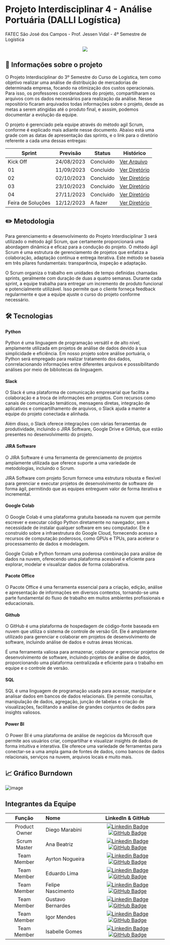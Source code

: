 # Projeto Interdisciplinar 4 - Análise Portuária (DALLI Logística)
FATEC São José dos Campos - Prof. Jessen Vidal - 4º Semestre de Logística

<p align="center">
 <img src="https://i.imgur.com/WgfLsIZ.png"/>
</p>

## 📅 Informações sobre o projeto
O Projeto Interdisciplinar do 3º Semestre do Curso de Logística, tem como objetivo realizar uma análise de distribuição de mercadorias de determinada empresa, focando na otimização dos custos operacionais. Para isso, os professores coordenadores do projeto, compartilharam os arquivos com os dados necessários para realização da análise. Nesse repositório ficaram arquivados todas informações sobre o projeto, desde as metas a serem atingidas até o produto final, e asssim, podemos documentar a evolução da equipe.
<p>O projeto é gerenciado pela equipe através do método agil Scrum, conforme é explicado mais adiante nesse documento. Abaixo está uma grade com as datas de apresentação das sprints, e o link para o diretório referente a cada uma dessas entregas:</p>

Sprint | Previsão | Status| Histórico|
|------|--------|------|--------|
|Kick Off | 24/08/2023 | Concluido| [Ver Arquivo](https://github.com/marabini10/DALLI-Log-API3/tree/main/Backlog) | 
|01 | 11/09/2023 | Concluido | [Ver Diretório](https://github.com/marabini10/DALLI-Log-API3/tree/main/Sprint%201) | 
|02|  02/10/2023 | Concluido |[Ver Diretório](https://github.com/marabini10/DALLI-Log-API3/tree/main/Sprint%202) | 
|03| 23/10/2023 | Concluido|[Ver Diretório](https://github.com/marabini10/DALLI-Log-API3/tree/main/Sprint%203) | 
|04| 27/11/2023 | Concluido |[Ver Diretório](https://github.com/marabini10/DALLI-Log-API3/tree/main/Sprint%204)  | 
|Feira de Soluções| 12/12/2023 |A fazer |[Ver Diretório](https://github.com/marabini10/DALLI-Log-API3/tree/main/Produto%20Final) | 

## ✏️ Metodologia
Para gerenciamento e desenvolvimento do Projeto Interdisciplinar 3 será utilizado o método ágil Scrum, que certamente proporcionará uma abordagem dinâmica e eficaz para a condução do projeto. O método ágil Scrum é uma estrutura de gerenciamento de projetos que enfatiza a colaboração, adaptação contínua e entrega iterativa. Este método se baseia em três pilares fundamentais: transparência, inspeção e adaptação.
<p>O Scrum organiza o trabalho em unidades de tempo definidas chamadas sprints, geralmente com duração de duas a quatro semanas. Durante cada sprint, a equipe trabalha para entregar um incremento de produto funcional e potencialmente utilizável. Isso permite que o cliente forneça feedback regularmente e que a equipe ajuste o curso do projeto conforme necessário.</p>

## 🛠️ Tecnologias

#### Python
Python é uma linguagem de programação versátil e de alto nível, amplamente utilizada em projetos de análise de dados devido à sua simplicidade e eficiência. Em nosso projeto sobre análise portuária, o Python será empregado para realizar tratamento dos dados, conrrelacionando informações entre diferentes arquivos e posssibilitando análises por meio de bibliotecas da linguagem.

#### Slack
O Slack é uma plataforma de comunicação empresarial que facilita a colaboração e a troca de informações em projetos. Com recursos como canais de comunicação temáticos, mensagens diretas, integração de aplicativos e compartilhamento de arquivos, o Slack ajuda a manter a equipe do projeto conectada e alinhada.
<p>Além disso, o Slack oferece integrações com várias ferramentas de produtividade, incluindo o JIRA Software, Google Drive e GitHub, que estão presentes no desenvolvimento do projeto.</p>

#### JIRA Software
O JIRA Software é uma ferramenta de gerenciamento de projetos amplamente utilizada que oferece suporte a uma variedade de metodologias, incluindo o Scrum.
<p>JIRA Software com projeto Scrum fornece uma estrutura robusta e flexível para gerenciar e executar projetos de desenvolvimento de software de forma ágil, permitindo que as equipes entreguem valor de forma iterativa e incremental.</p>

#### Google Colab
O Google Colab é uma plataforma gratuita baseada na nuvem que permite escrever e executar código Python diretamente no navegador, sem a necessidade de instalar qualquer software em seu computador. Ele é construído sobre a infraestrutura do Google Cloud, fornecendo acesso a recursos de computação poderosos, como GPUs e TPUs, para acelerar o processamento de dados e modelagem.
<p>Google Colab e Python formam uma poderosa combinação para análise de dados na nuvem, oferecendo uma plataforma acessível e eficiente para explorar, modelar e visualizar dados de forma colaborativa.</p>

#### Pacote Office
O Pacote Office é uma ferramenta essencial para a criação, edição, análise e apresentação de informações em diversos contextos, tornando-se uma parte fundamental do fluxo de trabalho em muitos ambientes profissionais e educacionais.

#### Github
O GitHub é uma plataforma de hospedagem de código-fonte baseada em nuvem que utiliza o sistema de controle de versão Git. Ele é amplamente utilizado para gerenciar e colaborar em projetos de desenvolvimento de software, incluindo análise de dados e outras áreas técnicas.
<p>É uma ferramenta valiosa para armazenar, colaborar e gerenciar projetos de desenvolvimento de software, incluindo projetos de análise de dados, proporcionando uma plataforma centralizada e eficiente para o trabalho em equipe e o controle de versão.</p>

#### SQL
SQL é uma linguagem de programação usada para acessar, manipular e analisar dados em bancos de dados relacionais. Ele permite consultas, manipulação de dados, agregação, junção de tabelas e criação de visualizações, facilitando a análise de grandes conjuntos de dados para insights valiosos.

#### Power BI
O Power BI é uma plataforma de análise de negócios da Microsoft que permite aos usuários criar, compartilhar e visualizar insights de dados de forma intuitiva e interativa. Ele oferece uma variedade de ferramentas para conectar-se a uma ampla gama de fontes de dados, como bancos de dados relacionais, serviços na nuvem, arquivos locais e muito mais.


## 📈 Gráfico Burndown
![image](https://github.com/marabini10/API4-DALLI/assets/113735122/217d2883-342a-422e-83de-85981f99074b)



## Integrantes da Equipe

|    Função     | Nome                                  |                                                                                                                                                      LinkedIn & GitHub                                                                                                                                                      |
| :-----------: | :------------------------------------ | :-------------------------------------------------------------------------------------------------------------------------------------------------------------------------------------------------------------------------------------------------------------------------------------------------------------------------: |
| Product Owner |   Diego Marabini         |     [![Linkedin Badge](https://img.shields.io/badge/Linkedin-blue?style=flat-square&logo=Linkedin&logoColor=white)](https://www.linkedin.com/in/diego-marabini/) [![GitHub Badge](https://img.shields.io/badge/GitHub-111217?style=flat-square&logo=github&logoColor=white)](https://github.com/marabini10)              |
| Scrum Master  | Ana Beatriz |      [![Linkedin Badge](https://img.shields.io/badge/Linkedin-blue?style=flat-square&logo=Linkedin&logoColor=white)](https://www.linkedin.com/in/ana-beatriz-carvalho-santos-046215203/) [![GitHub Badge](https://img.shields.io/badge/GitHub-111217?style=flat-square&logo=github&logoColor=white)](https://github.com/Asantos302)     |
| Team Member   | Ayrton Nogueira              |         [![Linkedin Badge](https://img.shields.io/badge/Linkedin-blue?style=flat-square&logo=Linkedin&logoColor=white)](https://www.linkedin.com/) [![GitHub Badge](https://img.shields.io/badge/GitHub-111217?style=flat-square&logo=github&logoColor=white)](https://github.com/)        |
| Team Member   | Eduardo Lima              |         [![Linkedin Badge](https://img.shields.io/badge/Linkedin-blue?style=flat-square&logo=Linkedin&logoColor=white)](https://www.linkedin.com/) [![GitHub Badge](https://img.shields.io/badge/GitHub-111217?style=flat-square&logo=github&logoColor=white)](https://github.com/)        |
|  Team Member  | Felipe Nascimento                 |         [![Linkedin Badge](https://img.shields.io/badge/Linkedin-blue?style=flat-square&logo=Linkedin&logoColor=white)](https://www.linkedin.com/) [![GitHub Badge](https://img.shields.io/badge/GitHub-111217?style=flat-square&logo=github&logoColor=white)](https://github.com/)        |
|  Team Member  | Gustavo Bernardes                 |   [![Linkedin Badge](https://img.shields.io/badge/Linkedin-blue?style=flat-square&logo=Linkedin&logoColor=white)](https://www.linkedin.com/in/gustavo-bernardes-6b538a19b/) [![GitHub Badge](https://img.shields.io/badge/GitHub-111217?style=flat-square&logo=github&logoColor=white)](https://github.com/)   |
| Team Member   | Igor Mendes              |         [![Linkedin Badge](https://img.shields.io/badge/Linkedin-blue?style=flat-square&logo=Linkedin&logoColor=white)](https://www.linkedin.com/) [![GitHub Badge](https://img.shields.io/badge/GitHub-111217?style=flat-square&logo=github&logoColor=white)](https://github.com/)        |
|  Team Member  | Isabelle Gomes       |           [![Linkedin Badge](https://img.shields.io/badge/Linkedin-blue?style=flat-square&logo=Linkedin&logoColor=white)](https://www.linkedin.com/in/isabellegomes2022/) [![GitHub Badge](https://img.shields.io/badge/GitHub-111217?style=flat-square&logo=github&logoColor=white)](https://github.com/sabellecg)          |
